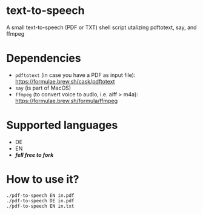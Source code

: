 # text-to-speech
A small text-to-speech (PDF or TXT) shell script utalizing pdftotext, say, and ffmpeg

# Dependencies
* `pdftotext` (in case you have a PDF as input file): https://formulae.brew.sh/cask/pdftotext
* `say` (is part of MacOS)
* `ffmpeg` (to convert voice to audio, i.e. aiff > m4a): https://formulae.brew.sh/formula/ffmpeg

# Supported languages
* DE
* EN
* ***fell free to fork***

# How to use it?
```shell
./pdf-to-speech EN in.pdf
./pdf-to-speech DE in.pdf
./pdf-to-speech EN in.txt
```
